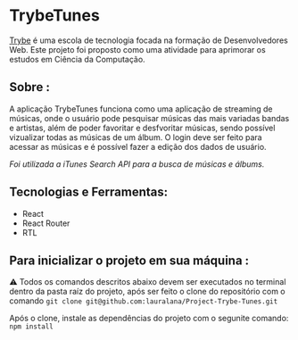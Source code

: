 # TrybeTunes

[Trybe](https://www.betrybe.com/) é uma escola de tecnologia focada na formação de Desenvolvedores Web. Este projeto foi proposto como uma atividade para aprimorar os estudos em Ciência da Computação.

## Sobre :

A aplicação TrybeTunes funciona como uma aplicação de streaming de músicas, onde o usuário pode pesquisar músicas das mais variadas bandas e artistas, além de poder favoritar e desfvoritar músicas, sendo possível vizualizar todas as músicas de um álbum. O login deve ser feito para acessar as músicas e é possível fazer a edição dos dados de usuário.

<i>Foi utilizada a iTunes Search API para a busca de músicas e álbums.</i>


## Tecnologias e Ferramentas:
- React
- React Router
- RTL


## Para inicializar o projeto em sua máquina :

⚠️ Todos os comandos descritos abaixo devem ser executados no terminal dentro da pasta raíz do projeto, após ser feito o clone do repositório com o comando `git clone git@github.com:lauralana/Project-Trybe-Tunes.git`  

Após o clone, instale as dependências do projeto com o segunite comando:
`npm install`

